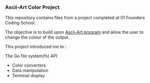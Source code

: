 ### Ascii-Art Color Project

This repository contains files from a project completed at 01 Founders Coding School.

The objective is to build upon [Ascii-Art program](https://github.com/abmutungi/01-founders-ascii-art) and allow the user to change the colour of the output.

This project introduced me to :

The Go file system(fs) API
- Color converters
- Data manipulation
- Terminal display

